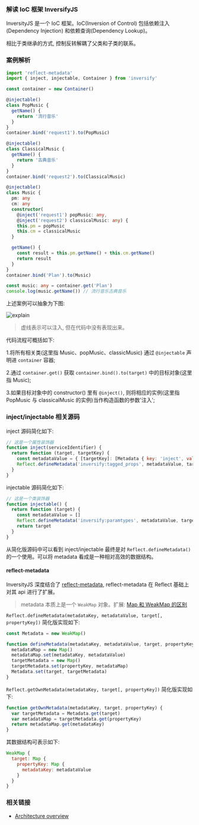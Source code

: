 <!--
abbrlink: 9szgkw3d
-->

### 解读 IoC 框架 InversifyJS

InversityJS 是一个 IoC 框架。IoC(Inversion of Control) 包括依赖注入(Dependency Injection) 和依赖查询(Dependency Lookup)。

相比于类继承的方式, 控制反转解耦了父类和子类的联系。

### 案例解析

```ts
import 'reflect-metadata'
import { inject, injectable, Container } from 'inversify'

const container = new Container()

@injectable()
class PopMusic {
  getName() {
    return '流行音乐'
  }
}
container.bind('request1').to(PopMusic)

@injectable()
class ClassicalMusic {
  getName() {
    return '古典音乐'
  }
}
container.bind('request2').to(ClassicalMusic)

@injectable()
class Music {
  pm: any
  cm: any
  constructor(
    @inject('request1') popMusic: any,
    @inject('request2') classicalMusic: any) {
    this.pm = popMusic
    this.cm = classicalMusic
  }

  getName() {
    const result = this.pm.getName() + this.cm.getName()
    return result
  }
}
container.bind('Plan').to(Music)

const music: any = container.get('Plan')
console.log(music.getName()) // 流行音乐古典音乐
```

上述案例可以抽象为下图:

![explain](http://with.muyunyun.cn/8a9ccba28d00ea0c752c3601d716ebcd.jpg-400)

> 虚线表示可以注入, 但在代码中没有表现出来。

代码流程可概括如下:

1.将所有相关类(这里指 Music、popMusic、classicMusic) 通过 `@injectable` 声明进 `container` 容器;

2.通过 `container.get()` 获取 `container.bind().to(target)` 中的目标对象(这里指 Music);

3.如果目标对象中的 constructor() 里有 `@inject()`, 则将相应的实例(这里指 PopMusic 与 classicalMusic 的实例)当作构造函数的参数'注入';

### inject/injectable 相关源码

inject 源码简化如下:

```js
// 这是一个属性装饰器
function inject(serviceIdentifier) {
  return function (target, targetKey) {
    const metadataValue = { [targetKey]: [Metadata { key: 'inject', value: serviceIdentifier })] }
    Reflect.defineMetadata('inversify:tagged_props', metadataValue, target.constructor);
  }
}
```

injectable 源码简化如下:

```js
// 这是一个类装饰器
function injectable() {
  return function (target) {
    const metadataValue = []
    Reflect.defineMetadata('inversify:paramtypes', metadataValue, target)
    return target
  }
}
```

从简化版源码中可以看到 inject/injectable 最终是对 `Reflect.defineMetadata()` 的一个使用。可以将 metadata 看成是一种相对高效的数据结构。

#### reflect-metadata

InversityJS 深度结合了 [reflect-metadata](https://github.com/rbuckton/reflect-metadata), reflect-metadata 在 Reflect 基础上对其 api 进行了扩展。

> metadata 本质上是一个 `WeakMap` 对象。扩展: [Map 和 WeakMap 的区别](https://github.com/MuYunyun/blog/blob/master/BasicSkill/algorithm/字典.md#map-和-weakmap-的区别)

`Reflect.defineMetadata(metadataKey, metadataValue, target[, propertyKey])` 简化版实现如下:

```js
const Metadata = new WeakMap()

function defineMetadata(metadataKey, metadataValue, target, propertyKey) {
  metadataMap = new Map()
  metadataMap.set(metadataKey, metadataValue)
  targetMetadata = new Map()
  targetMetadata.set(propertyKey, metadataMap)
  Metadata.set(target, targetMetadata)
}
```

`Reflect.getOwnMetadata(metadataKey, target[, propertyKey])` 简化版实现如下:

```js
function getOwnMetadata(metadataKey, target, propertyKey) {
  var targetMetadata = Metadata.get(target)
  var metadataMap = targetMetadata.get(propertyKey)
  return metadataMap.get(metadataKey)
}
```

其数据结构可表示如下:

```js
WeakMap {
  target: Map {
    propertyKey: Map {
      metadataKey: metadataValue
    }
  }
}
```

### 相关链接

* [Architecture overview](https://github.com/inversify/InversifyJS/blob/master/wiki/architecture.md)
